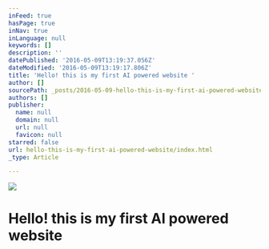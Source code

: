 ```yaml
---
inFeed: true
hasPage: true
inNav: true
inLanguage: null
keywords: []
description: ''
datePublished: '2016-05-09T13:19:37.056Z'
dateModified: '2016-05-09T13:19:17.806Z'
title: 'Hello! this is my first AI powered website '
author: []
sourcePath: _posts/2016-05-09-hello-this-is-my-first-ai-powered-website.md
authors: []
publisher:
  name: null
  domain: null
  url: null
  favicon: null
starred: false
url: hello-this-is-my-first-ai-powered-website/index.html
_type: Article

---
```

![](https://the-grid-user-content.s3-us-west-2.amazonaws.com/408233c0-76a0-4063-8787-bffc92e5e971.jpg)

# Hello! this is my first AI powered website